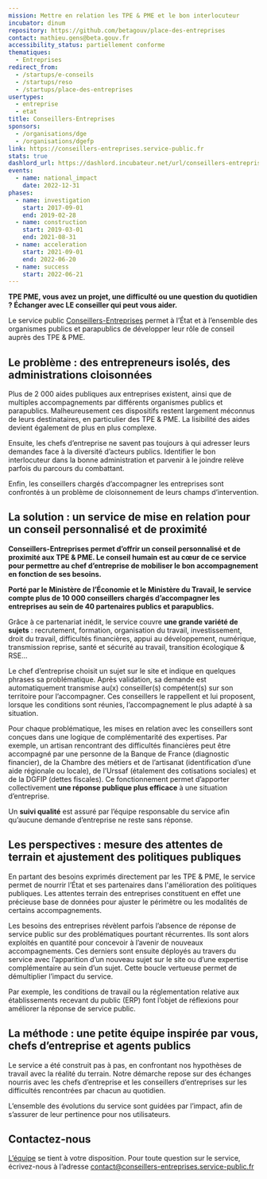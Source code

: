 ```yaml
---
mission: Mettre en relation les TPE & PME et le bon interlocuteur
incubator: dinum
repository: https://github.com/betagouv/place-des-entreprises
contact: mathieu.gens@beta.gouv.fr
accessibility_status: partiellement conforme
thematiques:
  - Entreprises
redirect_from:
  - /startups/e-conseils
  - /startups/reso
  - /startups/place-des-entreprises
usertypes:
  - entreprise
  - etat
title: Conseillers-Entreprises
sponsors:
  - /organisations/dge
  - /organisations/dgefp
link: https://conseillers-entreprises.service-public.fr
stats: true
dashlord_url: https://dashlord.incubateur.net/url/conseillers-entreprises-service-public-fr/
events:
  - name: national_impact
    date: 2022-12-31
phases:
  - name: investigation
    start: 2017-09-01
    end: 2019-02-28
  - name: construction
    start: 2019-03-01
    end: 2021-08-31
  - name: acceleration
    start: 2021-09-01
    end: 2022-06-20
  - name: success
    start: 2022-06-21
---
```

**TPE PME, vous avez un projet, une difficulté ou une question du quotidien ? Échanger avec LE conseiller qui peut vous aider.**

Le service public [Conseillers-Entreprises](https://conseillers-entreprises.service-public.fr) permet à l’État et à l’ensemble des organismes publics et parapublics de développer leur rôle de conseil auprès des TPE & PME.

## Le problème : des entrepreneurs isolés, des administrations cloisonnées

Plus de 2 000 aides publiques aux entreprises existent, ainsi que de multiples accompagnements par différents organismes publics et parapublics. Malheureusement ces dispositifs restent largement méconnus de leurs destinataires, en particulier des TPE & PME. La lisibilité des aides devient également de plus en plus complexe.

Ensuite, les chefs d’entreprise ne savent pas toujours à qui adresser leurs demandes face à la diversité d’acteurs publics. Identifier le bon interlocuteur dans la bonne administration et parvenir à le joindre relève parfois du parcours du combattant. 

Enfin, les conseillers chargés d’accompagner les entreprises sont confrontés à un problème de cloisonnement de leurs champs d’intervention.

## La solution : un service de mise en relation pour un conseil personnalisé et de proximité

**Conseillers-Entreprises permet d’offrir un conseil personnalisé et de proximité aux TPE & PME. Le conseil humain est au cœur de ce service pour permettre au chef d’entreprise de mobiliser le bon accompagnement en fonction de ses besoins.**

**Porté par le Ministère de l’Économie et le Ministère du Travail, le service compte plus de 10 000 conseillers chargés d’accompagner les entreprises au sein de 40 partenaires publics et parapublics.**

Grâce à ce partenariat inédit, le service couvre **une grande variété de sujets** : recrutement, formation, organisation du travail, investissement, droit du travail, difficultés financières, appui au développement, numérique, transmission reprise, santé et sécurité au travail, transition écologique & RSE...

Le chef d’entreprise choisit un sujet sur le site et indique en quelques phrases sa problématique. Après validation, sa demande est automatiquement transmise au(x) conseiller(s) compétent(s) sur son territoire pour l’accompagner. Ces conseillers le rappellent et lui proposent, lorsque les conditions sont réunies, l’accompagnement le plus adapté à sa situation.

Pour chaque problématique, les mises en relation avec les conseillers sont conçues dans une logique de complémentarité des expertises. Par exemple, un artisan rencontrant des difficultés financières peut être accompagné par une personne de la Banque de France (diagnostic financier), de la Chambre des métiers et de l’artisanat (identification d’une aide régionale ou locale), de l’Urssaf (étalement des cotisations sociales) et de la DGFIP (dettes fiscales). Ce fonctionnement permet d’apporter collectivement **une réponse publique plus efficace** à une situation d’entreprise.

Un **suivi qualité** est assuré par l’équipe responsable du service afin qu’aucune demande d’entreprise ne reste sans réponse.

## Les perspectives : mesure des attentes de terrain et ajustement des politiques publiques

En partant des besoins exprimés directement par les TPE & PME, le service permet de nourrir l’État et ses partenaires dans l'amélioration des politiques publiques. Les attentes terrain des entreprises constituent en effet une précieuse base de données pour ajuster le périmètre ou les modalités de certains accompagnements. 

Les besoins des entreprises révèlent parfois l’absence de réponse de service public sur des problématiques pourtant récurrentes. Ils sont alors exploités en quantité pour concevoir à l’avenir de nouveaux accompagnements. Ces derniers sont ensuite déployés au travers du service avec l’apparition d’un nouveau sujet sur le site ou d’une expertise complémentaire au sein d’un sujet. Cette boucle vertueuse permet de démultiplier l’impact du service.

Par exemple, les conditions de travail ou la réglementation relative aux établissements recevant du public (ERP) font l’objet de réflexions pour améliorer la réponse de service public.



## La méthode : une petite équipe inspirée par vous, chefs d’entreprise et agents publics

Le service a été construit pas à pas, en confrontant nos hypothèses de travail avec la réalité du terrain. Notre démarche repose sur des échanges nourris avec les chefs d’entreprise et les conseillers d’entreprises sur les difficultés rencontrées par chacun au quotidien.

L’ensemble des évolutions du service sont guidées par l’impact, afin de s’assurer de leur pertinence pour nos utilisateurs.

## Contactez-nous

[L’équipe](https://conseillers-entreprises.service-public.fr/equipe) se tient à votre disposition. Pour toute question sur le service, écrivez-nous à l’adresse [contact@conseillers-entreprises.service-public.fr](mailto:contact@conseillers-entreprises.service-public.fr)
